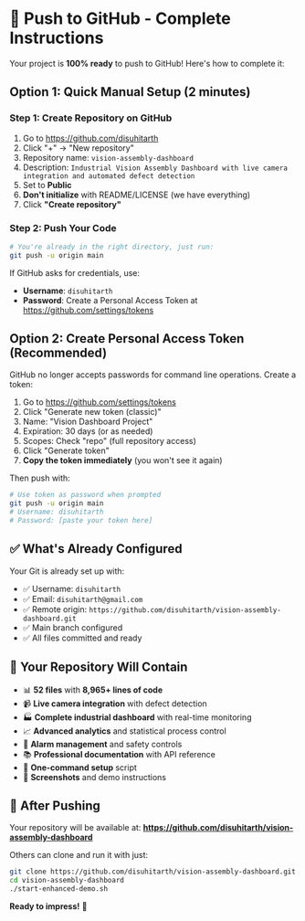# 🚀 Push to GitHub - Complete Instructions

Your project is **100% ready** to push to GitHub! Here's how to complete it:

## Option 1: Quick Manual Setup (2 minutes)

### Step 1: Create Repository on GitHub
1. Go to https://github.com/disuhitarth
2. Click "+" → "New repository"
3. Repository name: `vision-assembly-dashboard`
4. Description: `Industrial Vision Assembly Dashboard with live camera integration and automated defect detection`
5. Set to **Public**
6. **Don't initialize** with README/LICENSE (we have everything)
7. Click **"Create repository"**

### Step 2: Push Your Code
```bash
# You're already in the right directory, just run:
git push -u origin main
```

If GitHub asks for credentials, use:
- **Username**: `disuhitarth`
- **Password**: Create a Personal Access Token at https://github.com/settings/tokens

## Option 2: Create Personal Access Token (Recommended)

GitHub no longer accepts passwords for command line operations. Create a token:

1. Go to https://github.com/settings/tokens
2. Click "Generate new token (classic)"
3. Name: "Vision Dashboard Project"
4. Expiration: 30 days (or as needed)
5. Scopes: Check "repo" (full repository access)
6. Click "Generate token"
7. **Copy the token immediately** (you won't see it again)

Then push with:
```bash
# Use token as password when prompted
git push -u origin main
# Username: disuhitarth
# Password: [paste your token here]
```

## ✅ What's Already Configured

Your Git is already set up with:
- ✅ Username: `disuhitarth`
- ✅ Email: `disuhitarth@gmail.com`
- ✅ Remote origin: `https://github.com/disuhitarth/vision-assembly-dashboard.git`
- ✅ Main branch configured
- ✅ All files committed and ready

## 🎯 Your Repository Will Contain

- 📊 **52 files** with **8,965+ lines of code**
- 📹 **Live camera integration** with defect detection
- 🏭 **Complete industrial dashboard** with real-time monitoring
- 📈 **Advanced analytics** and statistical process control
- 🚨 **Alarm management** and safety controls
- 📚 **Professional documentation** with API reference
- 🚀 **One-command setup** script
- 📸 **Screenshots** and demo instructions

## 🌟 After Pushing

Your repository will be available at:
**https://github.com/disuhitarth/vision-assembly-dashboard**

Others can clone and run it with just:
```bash
git clone https://github.com/disuhitarth/vision-assembly-dashboard.git
cd vision-assembly-dashboard
./start-enhanced-demo.sh
```

**Ready to impress!** 🚀